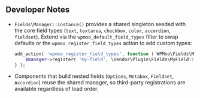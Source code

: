 ## Developer Notes

- `Fields\Manager::instance()` provides a shared singleton seeded with the core field types (`text`, `textarea`, `checkbox`, `color`, `accordion`, `fieldset`). Extend via the `wpmoo_default_field_types` filter to swap defaults or the `wpmoo_register_field_types` action to add custom types:

  ```php
  add_action( 'wpmoo_register_field_types', function ( WPMoo\Fields\Manager $manager ) {
      $manager->register( 'my-field', \Vendor\Plugin\Fields\MyField::class );
  } );
  ```

- Components that build nested fields (`Options`, `Metabox`, `Fieldset`, `Accordion`) reuse the shared manager, so third-party registrations are available regardless of load order.
